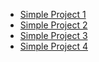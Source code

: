 - [Simple Project 1](https://subramanian-vv.github.io/Learning/module_2_solution/)
- [Simple Project 2](https://subramanian-vv.github.io/Learning/module_3_solution/)
- [Simple Project 3](https://subramanian-vv.github.io/Learning/module_4_solution/)
- [Simple Project 4](https://subramanian-vv.github.io/Learning/module_5_solution/)
